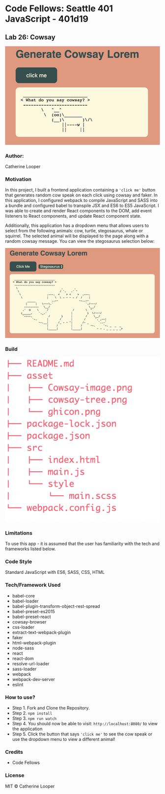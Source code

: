 # Code Fellows: Seattle 401 JavaScript - 401d19

## Lab 26: Cowsay

![Cowsay React](./asset/Cowsay-image.png)

### Author: 
Catherine Looper

### Motivation

In this project, I built a frontend application containing a `'click me'` button that generates random cow speak on each click using cowsay and faker. In this application, I configured webpack to compile JavaScript and SASS into a bundle and configured babel to transpile JSX and ES6 to ES5 JavaScript. I was able to create and render React components to the DOM, add event listeners to React components, and update React component state.

Additionally, this application has a dropdown menu that allows users to select from the following animals: cow, turtle, stegosaurus, whale or squirrel. The selected animal will be displayed to the page along with a random cowsay message. You can view the stegosaurus selection below: 

![Cowsay Dropdown](./asset/stegosaurus.png)

### Build

![Cowsay React Tree](./asset/cowsay-tree.png)

### Limitations

To use this app - it is assumed that the user has familiarity with the tech and frameworks listed below.

### Code Style

Standard JavaScript with ES6, SASS, CSS, HTML

### Tech/Framework Used

* babel-core
* babel-loader
* babel-plugin-transform-object-rest-spread
* babel-preset-es2015
* babel-preset-react
* cowsay-browser
* css-loader
* extract-text-webpack-plugin
* faker
* html-webpack-plugin
* node-sass
* react
* react-dom
* resolve-url-loader
* sass-loader
* webpack
* webpack-dev-server
* eslint

### How to use?

* Step 1. Fork and Clone the Repository.
* Step 2. `npm install`
* Step 3. `npm run watch`
* Step 4. You should now be able to visit: `http://localhost:8080/` to view the application
* Step 5. Click the button that says `'click me'` to see the cow speak or use the dropdown menu to view a different animal!

### Credits

* Code Fellows

### License

MIT © Catherine Looper

